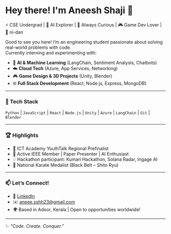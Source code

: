 # Hey there! I'm Aneesh Shaji 👋  
⚡ CSE Undergrad | 🤖 AI Explorer | 🧠 Always Curious | 🎮 Game Dev Lover | 🥋 ni-dan

Good to see you here! I’m an engineering student passionate about solving real-world problems with code.  
Currently interning and experimenting with:

- 🤖 **AI & Machine Learning** (LangChain, Sentiment Analysis, Chatbots)
- ☁️ **Cloud Tech** (Azure, App Services, Networking) 
- 🎮 **Game Design & 3D Projects** (Unity, Blender) 
- 🌐 **Full Stack Development** (React, Node.js, Express, MongoDB)

---

### 🧰 Tech Stack
`Python` | `JavaScript` | `React` | `Node.js` | `Unity` | `Azure` | `LangChain` | `Git` | `Blender`

---

### 🏆 Highlights
- 🥇 ICT Academy YouthTalk Regional Prefinalist  
- 📖 Active IEEE Member | Paper Presenter | AI Enthusiast 
- 💡 Hackathon participant: Kumari Hackathon, Solana Radar, Ingage AI  
- 🥋 National Karate Medalist (Black Belt – Shito Ryu) 

---

### 📫 Let’s Connect!
- 💼 [LinkedIn](https://www.linkedin.com/in/aneesh-shaji)  
- ✉️ aneee.sshh23@gmail.com  
- 🌍 Based in Adoor, Kerala | Open to opportunities worldwide!

---

✨ _“Code. Create. Conquer.”_  
